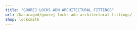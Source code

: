 ```yaml
---
title: "GOOREJ LOCKS ADN ARCHITECTURAL FITTINGS"
url: /kasaragod/goorej-locks-adn-architectural-fittings/
shop: locksmith
---
```

